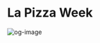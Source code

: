 # La Pizza Week
![og-image](https://user-images.githubusercontent.com/7881400/113371987-95c1fc00-9335-11eb-8403-3db2fd6b616a.jpg)

 
